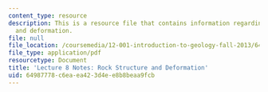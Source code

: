 ```yaml
---
content_type: resource
description: This is a resource file that contains information regarding rock structure
  and deformation.
file: null
file_location: /coursemedia/12-001-introduction-to-geology-fall-2013/64987778c6eaea423d4ee8b8beaa9fcb_MIT12_001F13_Lec8Notes.pdf
file_type: application/pdf
resourcetype: Document
title: 'Lecture 8 Notes: Rock Structure and Deformation'
uid: 64987778-c6ea-ea42-3d4e-e8b8beaa9fcb
---
```

